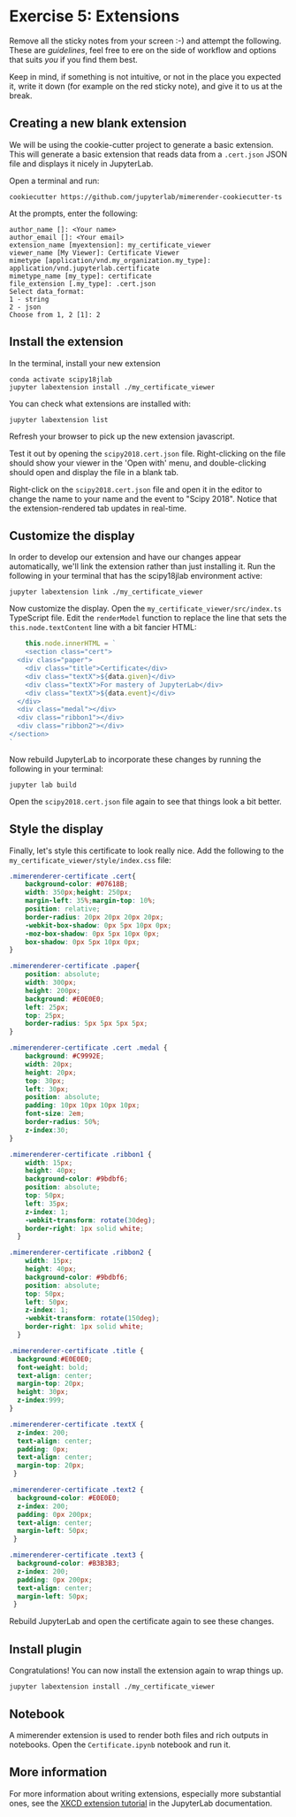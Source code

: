 # Exercise 5: Extensions

Remove all the sticky notes from your screen :-) and attempt the following.
These are _guidelines_, feel free to ere on the side of workflow and
options that suits _you_ if you find them best.

Keep in mind, if something is not intuitive, or not in the place you expected it, write
it down (for example on the red sticky note), and give it to us at the break.

## Creating a new blank extension

We will be using the cookie-cutter project to generate a basic extension. This will generate a basic extension that reads data from a `.cert.json` JSON file and displays it nicely in JupyterLab.

Open a terminal and run:

```
cookiecutter https://github.com/jupyterlab/mimerender-cookiecutter-ts
```

At the prompts, enter the following:
```
author_name []: <Your name>
author_email []: <Your email>
extension_name [myextension]: my_certificate_viewer
viewer_name [My Viewer]: Certificate Viewer
mimetype [application/vnd.my_organization.my_type]: application/vnd.jupyterlab.certificate
mimetype_name [my_type]: certificate
file_extension [.my_type]: .cert.json
Select data_format:
1 - string
2 - json
Choose from 1, 2 [1]: 2
```

## Install the extension

In the terminal, install your new extension

```
conda activate scipy18jlab
jupyter labextension install ./my_certificate_viewer
```

You can check what extensions are installed with:

```
jupyter labextension list
```

Refresh your browser to pick up the new extension javascript.

Test it out by opening the `scipy2018.cert.json` file. Right-clicking on the file should show your viewer in the 'Open with' menu, and double-clicking should open and display the file in a blank tab.

Right-click on the `scipy2018.cert.json` file and open it in the editor to change the name to your name and the event to "Scipy 2018". Notice that the extension-rendered tab updates in real-time.

## Customize the display

In order to develop our extension and have our changes appear automatically, we'll link the extension rather than just installing it. Run the following in your terminal that has the scipy18jlab environment active:

```
jupyter labextension link ./my_certificate_viewer
```

Now customize the display. Open the `my_certificate_viewer/src/index.ts` TypeScript file. Edit the `renderModel` function to replace the line that sets the `this.node.textContent` line with a bit fancier HTML:

```javascript
    this.node.innerHTML = `
    <section class="cert">
  <div class="paper">
    <div class="title">Certificate</div>
    <div class="textX">${data.given}</div>
    <div class="textX">For mastery of JupyterLab</div>
    <div class="textX">${data.event}</div>
  </div>
  <div class="medal"></div>
  <div class="ribbon1"></div>
  <div class="ribbon2"></div>
</section>
`
```

Now rebuild JupyterLab to incorporate these changes by running the following in your terminal:

```
jupyter lab build
```

Open the `scipy2018.cert.json` file again to see that things look a bit better.

## Style the display

Finally, let's style this certificate to look really nice. Add the following to
the `my_certificate_viewer/style/index.css` file:

```css
.mimerenderer-certificate .cert{
    background-color: #07618B;
    width: 350px;height: 250px;
    margin-left: 35%;margin-top: 10%;
    position: relative;
    border-radius: 20px 20px 20px 20px;
    -webkit-box-shadow: 0px 5px 10px 0px;
    -moz-box-shadow: 0px 5px 10px 0px;
    box-shadow: 0px 5px 10px 0px;
}

.mimerenderer-certificate .paper{
    position: absolute;
    width: 300px;
    height: 200px;
    background: #E0E0E0;
    left: 25px;
    top: 25px;
    border-radius: 5px 5px 5px 5px;
}

.mimerenderer-certificate .cert .medal {
    background: #C9992E;
    width: 20px;
    height: 20px;
    top: 30px;
    left: 30px;
    position: absolute;
    padding: 10px 10px 10px 10px;
    font-size: 2em;
    border-radius: 50%;
    z-index:30;
}

.mimerenderer-certificate .ribbon1 {
    width: 15px;
    height: 40px;
    background-color: #9bdbf6;
    position: absolute;
    top: 50px;
    left: 35px;
    z-index: 1;
    -webkit-transform: rotate(30deg);
    border-right: 1px solid white;
  }

.mimerenderer-certificate .ribbon2 {
    width: 15px;
    height: 40px;
    background-color: #9bdbf6;
    position: absolute;
    top: 50px;
    left: 50px;
    z-index: 1;
    -webkit-transform: rotate(150deg);
    border-right: 1px solid white;
  }

.mimerenderer-certificate .title {
  background:#E0E0E0;
  font-weight: bold;
  text-align: center;
  margin-top: 20px;
  height: 30px;
  z-index:999;
}

.mimerenderer-certificate .textX {
  z-index: 200;
  text-align: center;
  padding: 0px;
  text-align: center;
  margin-top: 20px;
 }

.mimerenderer-certificate .text2 {
  background-color: #E0E0E0;
  z-index: 200;
  padding: 0px 200px;
  text-align: center;
  margin-left: 50px;
 }

.mimerenderer-certificate .text3 {
  background-color: #B3B3B3;
  z-index: 200;
  padding: 0px 200px;
  text-align: center;
  margin-left: 50px;
 }
 ```

 Rebuild JupyterLab and open the certificate again to see these changes.

## Install plugin

Congratulations! You can now install the extension again to wrap things up.

 ```
jupyter labextension install ./my_certificate_viewer
```

## Notebook

A mimerender extension is used to render both files and rich outputs in
notebooks. Open the `Certificate.ipynb` notebook and run it.

## More information

For more information about writing extensions, especially more substantial ones, see the [XKCD extension tutorial](http://jupyterlab.readthedocs.io/en/stable/developer/xkcd_extension_tutorial.html) in the JupyterLab documentation.